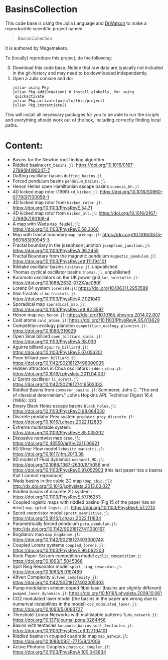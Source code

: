 # BasinsCollection

This code base is using the Julia Language and [DrWatson](https://juliadynamics.github.io/DrWatson.jl/stable/)
to make a reproducible scientific project named
> BasinsCollection

It is authored by Wagemakers.

To (locally) reproduce this project, do the following:

0. Download this code base. Notice that raw data are typically not included in the
   git-history and may need to be downloaded independently.
1. Open a Julia console and do:
   ```
   julia> using Pkg
   julia> Pkg.add(DrWatson) # install globally, for using `quickactivate`
   julia> Pkg.activate(path/to/this/project)
   julia> Pkg.instantiate()
   ```

This will install all necessary packages for you to be able to run the scripts and
everything should work out of the box, including correctly finding local paths.


# Content: 

* Basins for the Newton root finding algorithm
* Riddled basins `ott_basins.jl`: https://doi.org/10.1016/0167-2789(94)90047-7
* Duffing oscillator basins `duffing_basins.jl`
* Forced pendulum basins `pendulum_basins.jl`
* Henon Heiles open Hamiltonian escape basins `cuencas_hh.jl`
* 4D kicked map rotor (1998) `4d_kicked.jl`: https://doi.org/10.1016/S0960-0779(97)00058-1
* 4D kicked map rotor from `kicked_rotor.jl`: https://doi.org/10.1103/PhysRevE.54.71
* 4D kicked map rotor from `kicked_ott.jl`: https://doi.org/10.1016/0167-2789(87)90108-4
* A map with Wada `map_feudel.jl`: https://doi.org/10.1103/PhysRevE.58.3060
* Map with fractal boundary `map_grebogi.jl`: https://doi.org/10.1016/0375-9601(83)90945-3
* Fractal boundary in the josephson junction `josephson_junction.jl`: https://doi.org/10.1103/PhysRevA.36.2455 
* Fractal Boundary from the magnetic pendulum `magnetic_pendulum.jl`: https://doi.org/10.1103/PhysRevLett.111.194101
* Rikitake oscillator basins `rikitake.jl`, unpublished.
* Thomas cyclical oscillator basins `thomas.jl`, unpublished
* Kuramoto oscillators on the UK power grid `kur_halekotte.jl`: https://doi.org/10.1088/2632-072X/ac080f
* Lorenz 84 system `lorenz84.jl`: https://doi.org/10.1063/1.2953589
* Slim fractals `slim_fractals.jl`: https://doi.org/10.1103/PhysRevX.7.021040
* Sporadical map `sporadical_map.jl`: https://doi.org/10.1103/PhysRevLett.82.3597
* Hénon map `map_henon.jl`: https://doi.org/10.1016/j.physrep.2014.02.007
* Cold atoms `cold_atoms.jl`: https://doi.org/10.1103/PhysRevA.95.013629
* Competition ecology plancton `competition_ecology_plancton.jl`: https://doi.org/10.1086/319929
* Open Sinai billiard `open_billiard_sinai.jl`: https://doi.org/10.1103/PhysRevA.38.930
* Aguirre billiard `aguirre_billiard.jl`: https://doi.org/10.1103/PhysRevE.67.056201
* Poon billiard `poon_billiard.jl`: https://doi.org/10.1142/S0218127496000035
* Hidden attractors in Chua oscillators `hidden_chua.jl`: https://doi.org/10.1016/j.physleta.2011.04.037
* Li Sprott oscillator `li_sprott.jl`: https://doi.org/10.1142/S0218127416502333 
* Riddled Basins from `sommerer_basins.jl`: Sommerer, John C. "The end of classical determinism." Johns Hopkins APL Technical Digest 16.4 (1995): 333.
* Binary Black Holes escape basins `black_holes.jl`: https://doi.org/10.1103/PhysRevD.98.084050
* Discrete predator Prey system `predator_prey_discrete.jl`: https://doi.org/10.1016/j.chaos.2022.112833
* Extreme multistable system: https://doi.org/10.1103/PhysRevE.85.035202
* Disipative nontwist map `dsnm.jl`: https://doi.org/10.48550/arXiv.2211.06921
* 6D Shear Flow model `lebovitz_mariotti.jl`: https://doi.org/10.1017/jfm.2013.38
* 9D model of Fluid dynamics `eckhardt_9D.jl`: https://doi.org/10.1088/1367-2630/6/1/056 and https://doi.org/10.1103/PhysRevE.91.052903 (this last paper has a basins that I cannot reproduce)
* Wada basins in the cubic 2D map (`map_cbic.jl`): http://dx.doi.org/10.1016/j.physleta.2013.03.027
* Riddled basins of discrete 2D system : https://doi.org/10.1103/PhysRevE.57.R6253
* Coupled logistic maps with riddled basins (Fig 15 of the paper has an error) `map_cpled_logstc.jl`:  https://doi.org/10.1103/PhysRevE.57.2713
* Sprott-memristor model `sprott_memristive.jl`: https://doi.org/10.1016/j.chaos.2022.111834
* Parametrically forced pendulum `para_pendulum.jl`: http://dx.doi.org/10.1142/S0218127411030167
* Bogdanov map `map_bogdanov.jl`:  https://doi.org/10.1142/S021812749300074X
* Coupled Lorenz systems `coupled_lorenz.jl`:  https://doi.org/10.1103/PhysRevE.96.062203
* Rock-Paper-Scisors competition model `cyclic_competition.j`:  https://doi.org/10.1063/1.5045366
* Split Ring Resonator model `split_ring_resonator.jl`:  https://doi.org/10.1063/5.0157489
* Alfven Complexity `alfven_complexity.jl`: https://doi.org/10.1142/S0218127402005303
* Pump modulation erbium doped fiber laser  (basins are slightly different) `pumped_laser_dynamics.jl`: https://doi.org/10.1016/j.physleta.2009.10.061
* CO2 modulated laser model (the basins in the paper are wrong due to numerical instabilities in the model) `co2_modulated_laser.jl`: https://doi.org/10.1063/5.0093727
* Threshold-Linear Networks with multistable patterns `TLNs_network.jl`: https://doi.org/10.1371/journal.pone.0264456 
* Basins with tentacles `kuramoto_basins_with_tentacles.jl`:  https://doi.org/10.1103/PhysRevLett.127.194101
* Riddled basins in coupled cuadratic map `map_ashwin.jl`: https://doi.org/10.1088/0951-7715/9/3/006
* Active Photonic Couplers `photonic_coupler.jl`: https://doi.org/10.1103/PhysRevA.100.043834
